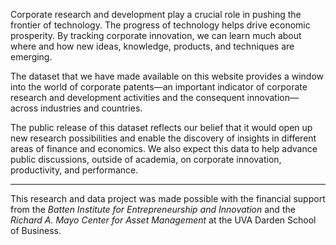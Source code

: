 <p class="uk-dropcap uk-text-large">Corporate research and development play a crucial role in pushing the frontier of technology. The progress of technology helps drive economic prosperity. By tracking corporate innovation, we can learn much about where and how new ideas, knowledge, products, and techniques are emerging.</p>

The dataset that we have made available on this website provides a window into the world of corporate patents—an important indicator of corporate research and development activities and the consequent innovation—across industries and countries.

The public release of this dataset reflects our belief that it would open up new research possibilities and enable the discovery of insights in different areas of finance and economics. We also expect this data to help advance public discussions, outside of academia, on corporate innovation, productivity, and performance.

<hr class="uk-icon-divider">

This research and data project was made possible with the financial support from the <em>Batten Institute for Entrepreneurship and Innovation</em> and the <em>Richard A. Mayo Center for Asset Management</em> at the UVA Darden School of Business.


